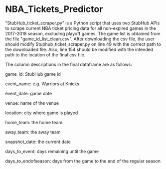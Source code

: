# NBA_Tickets_Predictor

"StubHub_ticket_scraper.py" is a Python script that uses two StubHub APIs to scrape current NBA ticket pricing data for all non-expired games in the 2017-2018 season, excluding playoff games. The game list is obtained from the file "game_id_list_clean.csv". After downloading the csv file, the user should modify Stubhub_ticket_scraper.py on line 49 with the correct path to the downloaded file. Also, line 154 should be modified with the intended path to the location of the final csv file.

The column descriptions in the final dataframe are as follows:

game_id: StubHub game id

event_name: e.g. Warriors at Knicks

event_date: game date

venue: name of the venue

location: city where game is played

home_team: the home team

away_team: the away team

snapshot_date: the current date

days_to_event: days remaining until the game

days_to_endofseason: days from the game to the end of the regular season
